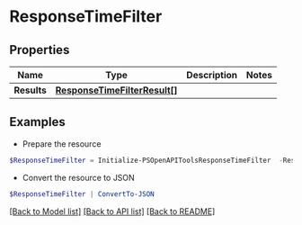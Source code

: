 # ResponseTimeFilter
## Properties

Name | Type | Description | Notes
------------ | ------------- | ------------- | -------------
**Results** | [**ResponseTimeFilterResult[]**](ResponseTimeFilterResult.md) |  | 

## Examples

- Prepare the resource
```powershell
$ResponseTimeFilter = Initialize-PSOpenAPIToolsResponseTimeFilter  -Results null
```

- Convert the resource to JSON
```powershell
$ResponseTimeFilter | ConvertTo-JSON
```

[[Back to Model list]](../README.md#documentation-for-models) [[Back to API list]](../README.md#documentation-for-api-endpoints) [[Back to README]](../README.md)


